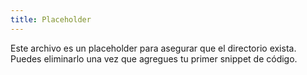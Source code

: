```yaml
---
title: Placeholder
---
```


Este archivo es un placeholder para asegurar que el directorio exista. Puedes eliminarlo una vez que agregues tu primer snippet de código.
